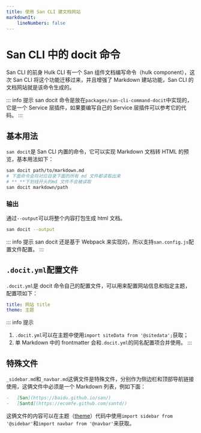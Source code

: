 ```yaml
---
title: 使用 San CLI 建文档网站
markdownIt:
    lineNumbers: false
---
```


# San CLI 中的 docit 命令

San CLI 的前身 Hulk CLI 有一个 San 组件文档编写命令（hulk component），这次 San CLI 将这个功能迁移过来，并且增强了 Markdown 建站功能，San CLI 的文档网站就是该命令生成的。

::: info 提示
san docit 命令是放在`packages/san-cli-command-docit`中实现的，它是一个 Service 层插件，如果要编写自己的 Service 层插件可以参考它的代码。
:::

## 基本用法

`san docit`是 San CLI 内置的命令，它可以实现 Markdown 文档转 HTML 的预览，基本用法如下：

```bash
san docit path/to/markdown.md
# 下面命令会将对应目录下面的所有 md 文件都读取出来
# **_**下划线开头的md 文件不会被读取
san docit markdown/path
```

### 输出

通过`--output`可以将整个内容打包生成 html 文档。

```bash
san docit --output
```

::: info 提示
san docit 还是基于 Webpack 来实现的，所以支持`san.config.js`配置文件配置。
:::

## `.docit.yml`配置文件

`.docit.yml`是 docit 命令自己的配置文件，可以用来配置网站信息和指定主题，配置项如下：

```yaml
title: 网站 title
theme: 主题
```

::: info 提示
1. `.docit.yml`可以在主题中使用`import siteData from '@sitedata';`获取；
2. 单 Markdown 中的 frontmatter 会和`.docit.yml`的同名配置项合并使用。
:::

## 特殊文件

`_sidebar.md`和`_navbar.md`这俩文件是特殊文件，分别作为侧边栏和顶部导航链接使用，这俩文件中必须是一个 Markdown 列表，例如下面：

```markdown
-   [San](https://baidu.github.io/san/)
-   [Santd](https://ecomfe.github.com/santd/)
```

这俩文件的内容可以在主题（[theme](./theme.md)）代码中使用`import sidebar from '@sidebar'`和`import navbar from '@navbar'`来获取。
